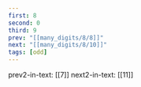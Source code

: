 ```yaml
---
first: 8
second: 0
third: 9
prev: "[[many_digits/8/8]]"
next: "[[many_digits/8/10]]"
tags: [odd]
---
```

prev2-in-text: [[7]]
next2-in-text: [[11]]
